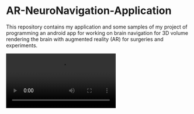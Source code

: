 # AR-NeuroNavigation-Application
This repository contains my application and some samples of my project of programming an android app for working on brain navigation for 3D volume rendering the brain with augmented reality (AR) for surgeries and experiments.

![](https://github.com/TavanaAreza/AR-NeuroNavigation-Application/blob/main/Primary-Output-Sample.MP4)
